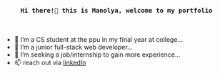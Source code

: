 <div align="center">
    <h4><samp>Hi there!👋 this is Manolya, welcome to my portfolio<samp></h4><br>
</div>

- 🔭 I’m a CS student at the ppu in my final year at college...
- 🌱 I’m a junior full-stack web developer...
- 🤔 I’m seeking a job/internship to gain more experience...
- 📫 reach out via <a href="https://www.linkedin.com/in/manolyatamimi/">linkedIn</a>

